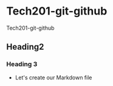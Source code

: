 # Tech201-git-github
Tech201-git-github
## Heading2
### Heading 3
- Let's create our Markdown file 


